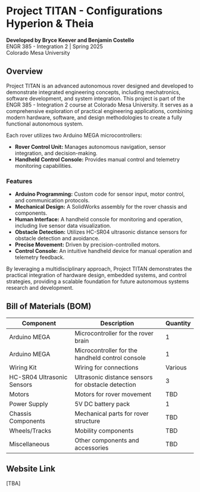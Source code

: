 # Project TITAN - Configurations Hyperion & Theia

**Developed by Bryce Keever and Benjamin Costello**  
ENGR 385 - Integration 2 | Spring 2025  
Colorado Mesa University  

## Overview

Project TITAN is an advanced autonomous rover designed and developed to demonstrate integrated engineering concepts, including mechatronics, software development, and system integration. This project is part of the ENGR 385 - Integration 2 course at Colorado Mesa University. It serves as a comprehensive exploration of practical engineering applications, combining modern hardware, software, and design methodologies to create a fully functional autonomous system.

Each rover utilizes two Arduino MEGA microcontrollers:
- **Rover Control Unit:** Manages autonomous navigation, sensor integration, and decision-making.
- **Handheld Control Console:** Provides manual control and telemetry monitoring capabilities.

### Features
- **Arduino Programming:** Custom code for sensor input, motor control, and communication protocols.
- **Mechanical Design:** A SolidWorks assembly for the rover chassis and components.
- **Human Interface:** A handheld console for monitoring and operation, including live sensor data visualization.
- **Obstacle Detection:** Utilizes HC-SR04 ultrasonic distance sensors for obstacle detection and avoidance.
- **Precise Movement:** Driven by precision-controlled motors.
- **Control Console:** An intuitive handheld device for manual operation and telemetry feedback.

By leveraging a multidisciplinary approach, Project TITAN demonstrates the practical integration of hardware design, embedded systems, and control strategies, providing a scalable foundation for future autonomous systems research and development.

## Bill of Materials (BOM)
| **Component**          | **Description**                                        | **Quantity** |
|-------------------------|--------------------------------------------------------|--------------|
| Arduino MEGA           | Microcontroller for the rover brain                   | 1            |
| Arduino MEGA           | Microcontroller for the handheld control console      | 1            |
| Wiring Kit             | Wiring for connections                                | Various      |
| HC-SR04 Ultrasonic Sensors | Ultrasonic distance sensors for obstacle detection | 3          |
| Motors                 | Motors for rover movement                             | TBD          |
| Power Supply           | 5V DC battery pack                                    | 1            |
| Chassis Components     | Mechanical parts for rover structure                  | TBD          |
| Wheels/Tracks          | Mobility components                                   | TBD          |
| Miscellaneous          | Other components and accessories                      | TBD          |

## Website Link
[TBA]
